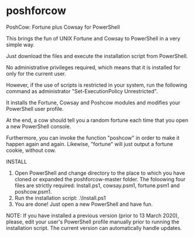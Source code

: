 # poshforcow

PoshCow: Fortune plus Cowsay for PowerShell

This brings the fun of UNIX Fortune and Cowsay to PowerShell in a very simple way.

Just download the files and execute the installation script from PowerShell.

No administrative privileges required, which means that it is installed for only for the current user.

However, if the use of scripts is restricted in your system, run the following command as administrator "Set-ExecutionPolicy Unrestricted".

It installs the Fortune, Cowsay and Poshcow modules and modifies your PowerShell user profile.

At the end, a cow should tell you a random fortune each time that you open a new PowerShell console.

Furthermore, you can invoke the function "poshcow" in order to make it happen again and again. Likewise, "fortune" will just output a fortune cookie, without cow. 

INSTALL

1. Open PowerShell and change directory to the place to which you have cloned or expanded the poshforcow-master folder. The foloowing four files are strictly required: Install.ps1, cowsay.psm1, fortune.psm1 and poshcow.psm1.
2. Run the installation script:
   .\Install.ps1
3. You are done! Just open a new PowerShell and have fun. 

NOTE: If you have installed a previous version (prior to 13 March 2020), please, edit your user's PowerShell profile manually prior to running the installation script. The current version can automatically handle updates. 
